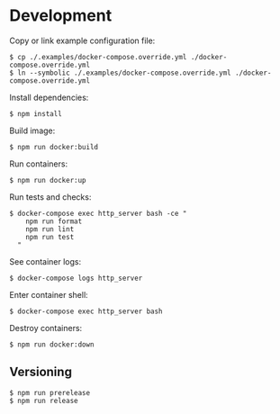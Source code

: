 # Development

Copy or link example configuration file:

```console
$ cp ./.examples/docker-compose.override.yml ./docker-compose.override.yml
$ ln --symbolic ./.examples/docker-compose.override.yml ./docker-compose.override.yml
```

Install dependencies:

```console
$ npm install
```

Build image:

```console
$ npm run docker:build
```

Run containers:

```console
$ npm run docker:up
```

Run tests and checks:

```console
$ docker-compose exec http_server bash -ce "
    npm run format
    npm run lint
    npm run test
  "
```

See container logs:

```console
$ docker-compose logs http_server
```

Enter container shell:

```console
$ docker-compose exec http_server bash
```

Destroy containers:

```console
$ npm run docker:down
```

## Versioning

```console
$ npm run prerelease
$ npm run release
```
